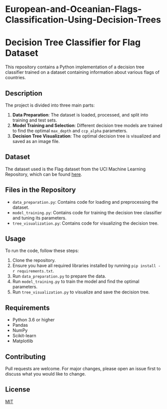 # European-and-Oceanian-Flags-Classification-Using-Decision-Trees
# Decision Tree Classifier for Flag Dataset

This repository contains a Python implementation of a decision tree classifier trained on a dataset containing information about various flags of countries.

## Description

The project is divided into three main parts:

1. **Data Preparation**: The dataset is loaded, processed, and split into training and test sets.
2. **Model Training and Selection**: Different decision tree models are trained to find the optimal `max_depth` and `ccp_alpha` parameters.
3. **Decision Tree Visualization**: The optimal decision tree is visualized and saved as an image file.

## Dataset

The dataset used is the Flag dataset from the UCI Machine Learning Repository, which can be found [here](https://archive.ics.uci.edu/ml/machine-learning-databases/flags/flag.data).

## Files in the Repository

- `data_preparation.py`: Contains code for loading and preprocessing the dataset.
- `model_training.py`: Contains code for training the decision tree classifier and tuning its parameters.
- `tree_visualization.py`: Contains code for visualizing the decision tree.

## Usage

To run the code, follow these steps:

1. Clone the repository.
2. Ensure you have all required libraries installed by running `pip install -r requirements.txt`.
3. Run `data_preparation.py` to prepare the data.
4. Run `model_training.py` to train the model and find the optimal parameters.
5. Run `tree_visualization.py` to visualize and save the decision tree.

## Requirements

- Python 3.6 or higher
- Pandas
- NumPy
- Scikit-learn
- Matplotlib

## Contributing

Pull requests are welcome. For major changes, please open an issue first to discuss what you would like to change.

## License

[MIT](https://choosealicense.com/licenses/mit/)
